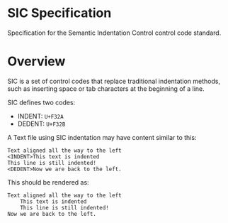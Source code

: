 # SIC Specification

Specification for the Semantic Indentation Control control code standard.

# Overview

SIC is a set of control codes that replace traditional indentation methods, such
as inserting space or tab characters at the beginning of a line.

SIC defines two codes:
- INDENT: `U+F32A`
- DEDENT: `U+F32B`

A Text file using SIC indentation may have content similar to this:
```
Text aligned all the way to the left
<INDENT>This text is indented
This line is still indented!
<DEDENT>Now we are back to the left.
```

This should be rendered as:
```
Text aligned all the way to the left
    This text is indented
    This line is still indented!
Now we are back to the left.
```
